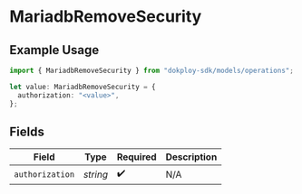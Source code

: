 # MariadbRemoveSecurity

## Example Usage

```typescript
import { MariadbRemoveSecurity } from "dokploy-sdk/models/operations";

let value: MariadbRemoveSecurity = {
  authorization: "<value>",
};
```

## Fields

| Field              | Type               | Required           | Description        |
| ------------------ | ------------------ | ------------------ | ------------------ |
| `authorization`    | *string*           | :heavy_check_mark: | N/A                |